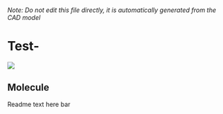 ###### Note: Do not edit this file directly, it is automatically generated from the CAD model

# Test-

![](/project.svg)

## Molecule


Readme text here bar


